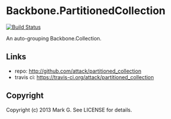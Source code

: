 # Backbone.PartitionedCollection

[![Build Status](https://travis-ci.org/attack/partitioned_collection.png?branch=master)](https://travis-ci.org/attack/partitioned_collection)

An auto-grouping Backbone.Collection.

## Links

* repo: http://github.com/attack/partitioned_collection
* travis ci: https://travis-ci.org/attack/partitioned_collection

## Copyright

Copyright (c) 2013 Mark G. See LICENSE for details.
